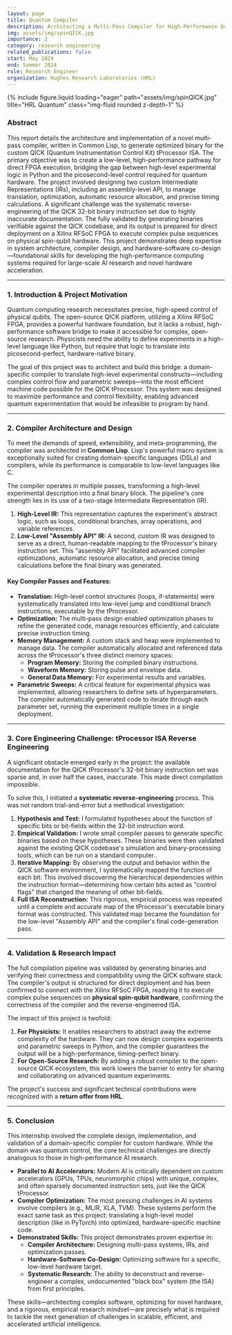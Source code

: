 ```yaml
---
layout: page
title: Quantum Compiler
description: Architecting a Multi-Pass Compiler for High-Performance Quantum Control on the QICK tProcessor
img: assets/img/spinQICK.jpg
importance: 2
category: research engineering
related_publications: false
start: May 2024
end: Summer 2024
role: Research Engineer
organization: Hughes Research Laboratories (HRL)
---
```


<div class="row">
    <div class="col-sm mt-3 mt-md-0">
        {% include figure.liquid loading="eager" path="assets/img/spinQICK.jpg" title="HRL Quantum" class="img-fluid rounded z-depth-1" %}
    </div>
</div>

### **Abstract**

This report details the architecture and implementation of a novel multi-pass compiler, written in Common Lisp, to generate optimized binary for the custom QICK (Quantum Instrumentation Control Kit) tProcessor ISA. The primary objective was to create a low-level, high-performance pathway for direct FPGA execution, bridging the gap between high-level experimental logic in Python and the picosecond-level control required for quantum hardware. The project involved designing two custom Intermediate Representations (IRs), including an assembly-level API, to manage translation, optimization, automatic resource allocation, and precise timing calculations. A significant challenge was the systematic reverse-engineering of the QICK 32-bit binary instruction set due to highly inaccurate documentation. The fully validated by generating binaries verifiable against the QICK codebase, and its output is prepared for direct deployment on a Xilinx RFSoC FPGA to execute complex pulse sequences on physical spin-qubit hardware. This project demonstrates deep expertise in system architecture, compiler design, and hardware-software co-design—foundational skills for developing the high-performance computing systems required for large-scale AI research and novel hardware acceleration.

---

### **1. Introduction & Project Motivation**

Quantum computing research necessitates precise, high-speed control of physical qubits. The open-source QICK platform, utilizing a Xilinx RFSoC FPGA, provides a powerful hardware foundation, but it lacks a robust, high-performance software bridge to make it accessible for complex, open-source research. Physicists need the ability to define experiments in a high-level language like Python, but require that logic to translate into picosecond-perfect, hardware-native binary.

The goal of this project was to architect and build this bridge: a domain-specific compiler to translate high-level experimental constructs—including complex control flow and parametric sweeps—into the most efficient machine code possible for the QICK tProcessor. This system was designed to maximize performance and control flexibility, enabling advanced quantum experimentation that would be infeasible to program by hand.

---

### **2. Compiler Architecture and Design**

To meet the demands of speed, extensibility, and meta-programming, the compiler was architected in **Common Lisp**. Lisp's powerful macro system is exceptionally suited for creating domain-specific languages (DSLs) and compilers, while its performance is comparable to low-level languages like C.

The compiler operates in multiple passes, transforming a high-level experimental description into a final binary block. The pipeline's core strength lies in its use of a two-stage Intermediate Representation (IR).

1.  **High-Level IR:** This representation captures the experiment's abstract logic, such as loops, conditional branches, array operations, and variable references.
2.  **Low-Level "Assembly API" IR:** A second, custom IR was designed to serve as a direct, human-readable mapping to the tProcessor's binary instruction set. This "assembly API" facilitated advanced compiler optimizations, automatic resource allocation, and precise timing calculations before the final binary was generated.

#### **Key Compiler Passes and Features:**

- **Translation:** High-level control structures (loops, if-statements) were systematically translated into low-level jump and conditional branch instructions, executable by the tProcessor.
- **Optimization:** The multi-pass design enabled optimization phases to refine the generated code, manage resources efficiently, and calculate precise instruction timing.
- **Memory Management:** A custom stack and heap were implemented to manage data. The compiler automatically allocated and referenced data across the tProcessor's three distinct memory spaces:
  - **Program Memory:** Storing the compiled binary instructions.
  - **Waveform Memory:** Storing pulse and envelope data.
  - **General Data Memory:** For experimental results and variables.
- **Parametric Sweeps:** A critical feature for experimental physics was implemented, allowing researchers to define sets of hyperparameters. The compiler automatically generated code to iterate through each parameter set, running the experiment multiple times in a single deployment.

---

### **3. Core Engineering Challenge: tProcessor ISA Reverse Engineering**

A significant obstacle emerged early in the project: the available documentation for the QICK tProcessor's 32-bit binary instruction set was sparse and, in over half the cases, inaccurate. This made direct compilation impossible.

To solve this, I initiated a **systematic reverse-engineering** process. This was not random trial-and-error but a methodical investigation:

1.  **Hypothesis and Test:** I formulated hypotheses about the function of specific bits or bit-fields within the 32-bit instruction word.
2.  **Empirical Validation:** I wrote small compiler passes to generate specific binaries based on these hypotheses. These binaries were then validated against the existing QICK codebase's simulation and binary-processing tools, which can be run on a standard computer..
3.  **Iterative Mapping:** By observing the output and behavior within the QICK software environment, I systematically mapped the function of each bit. This involved discovering the hierarchical dependencies within the instruction format—determining how certain bits acted as "control flags" that changed the meaning of other bit-fields.
4.  **Full ISA Reconstruction:** This rigorous, empirical process was repeated until a complete and accurate map of the tProcessor's executable binary format was constructed. This validated map became the foundation for the low-level "Assembly API" and the compiler's final code-generation pass.

---

### **4. Validation & Research Impact**

The full compilation pipeline was validated by generating binaries and verifying their correctness and compatibility using the QICK software stack. The compiler's output is structured for direct deployment and has been confirmed to connect with the Xilinx RFSoC FPGA, readying it to execute complex pulse sequences on **physical spin-qubit hardware**, confirming the correctness of the compiler and the reverse-engineered ISA.

The impact of this project is twofold:

1.  **For Physicists:** It enables researchers to abstract away the extreme complexity of the hardware. They can now design complex experiments and parametric sweeps in Python, and the compiler guarantees the output will be a high-performance, timing-perfect binary.
2.  **For Open-Source Research:** By adding a robust compiler to the open-source QICK ecosystem, this work lowers the barrier to entry for sharing and collaborating on advanced quantum experiments.

The project's success and significant technical contributions were recognized with a **return offer from HRL**.

---

### **5. Conclusion**

This internship involved the complete design, implementation, and validation of a domain-specific compiler for custom hardware. While the domain was quantum control, the core technical challenges are directly analogous to those in high-performance AI research.

- **Parallel to AI Accelerators:** Modern AI is critically dependent on custom accelerators (GPUs, TPUs, neuromorphic chips) with unique, complex, and often sparsely documented instruction sets, just like the QICK tProcessor.
- **Compiler Optimization:** The most pressing challenges in AI systems involve compilers (e.g., MLIR, XLA, TVM). These systems perform the exact same task as this project: translating a high-level model description (like in PyTorch) into optimized, hardware-specific machine code.
- **Demonstrated Skills:** This project demonstrates proven expertise in:
  - **Compiler Architecture:** Designing multi-pass systems, IRs, and optimization passes.
  - **Hardware-Software Co-Design:** Optimizing software for a specific, low-level hardware target.
  - **Systematic Research:** The ability to deconstruct and reverse-engineer a complex, undocumented "black box" system (the ISA) from first principles.

These skills—architecting complex software, optimizing for novel hardware, and a rigorous, empirical research mindset—are precisely what is required to tackle the next generation of challenges in scalable, efficient, and accelerated artificial intelligence.

